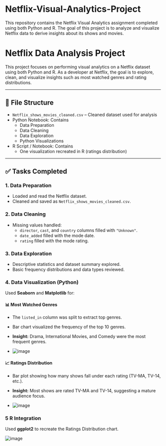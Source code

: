 # Netflix-Visual-Analytics-Project
This repository contains the Netflix Visual Analytics assignment completed using both Python and R. The goal of this project is to analyze and visualize Netflix data to derive insights about its shows and movies.

# Netflix Data Analysis Project

This project focuses on performing visual analytics on a Netflix dataset using both Python and R. As a developer at Netflix, the goal is to explore, clean, and visualize insights such as most watched genres and rating distributions. 

---

## 📁 File Structure

- `Netflix_shows_movies_cleaned.csv` – Cleaned dataset used for analysis
- Python Notebook: Contains
  - Data Preparation
  - Data Cleaning
  - Data Exploration
  - Python Visualizations
- R Script / Notebook: Contains
  - One visualization recreated in R (ratings distribution)

---

## ✅ Tasks Completed

### 1. Data Preparation
- Loaded and read the Netflix dataset.
- Cleaned and saved as `Netflix_shows_movies_cleaned.csv`.

### 2. Data Cleaning
- Missing values handled:
  - `director`, `cast`, and `country` columns filled with `"Unknown"`.
  - `date_added` filled with the mode date.
  - `rating` filled with the mode rating.

### 3. Data Exploration
- Descriptive statistics and dataset summary explored.
- Basic frequency distributions and data types reviewed.

### 4. Data Visualization (Python)
Used **Seaborn** and **Matplotlib** for:

#### 📊 Most Watched Genres
- The `listed_in` column was split to extract top genres.
- Bar chart visualized the frequency of the top 10 genres.
- **Insight:** Drama, International Movies, and Comedy were the most frequent genres.

- ![image](https://github.com/user-attachments/assets/393d1900-40f7-4bb5-9554-d5ef81ffa711)


#### 📈 Ratings Distribution
- Bar plot showing how many shows fall under each rating (TV-MA, TV-14, etc.).
- **Insight:** Most shows are rated TV-MA and TV-14, suggesting a mature audience focus.

- ![image](https://github.com/user-attachments/assets/77f4b52b-4385-4895-b4ff-2db92eb91cb3)


### 5 R Integration
Used **ggplot2** to recreate the Ratings Distribution chart.

![image](https://github.com/user-attachments/assets/ee9f0a09-da52-4f4c-958f-5e10a0d2f647)
